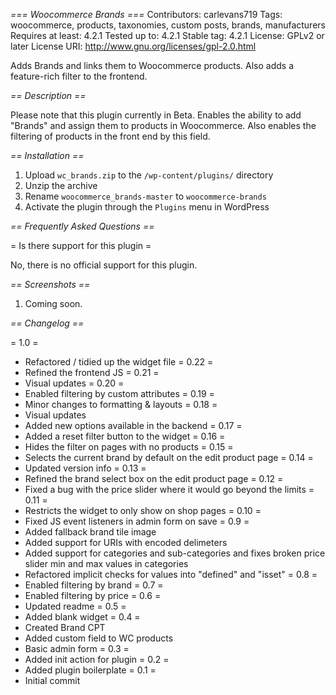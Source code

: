 *=== Woocommerce Brands ===*
Contributors: carlevans719
Tags: woocommerce, products, taxonomies, custom posts, brands, manufacturers
Requires at least: 4.2.1
Tested up to: 4.2.1
Stable tag: 4.2.1
License: GPLv2 or later
License URI: http://www.gnu.org/licenses/gpl-2.0.html

Adds Brands and links them to Woocommerce products. Also adds a feature-rich filter to the frontend. 

*== Description ==*

Please note that this plugin currently in Beta.
Enables the ability to add "Brands" and assign them to products in Woocommerce. Also enables the filtering of products in the front end by this field.

*== Installation ==*

1. Upload `wc_brands.zip` to the `/wp-content/plugins/` directory
1. Unzip the archive
1. Rename `woocommerce_brands-master` to `woocommerce-brands`
1. Activate the plugin through the `Plugins` menu in WordPress

*== Frequently Asked Questions ==*

= Is there support for this plugin =

No, there is no official support for this plugin.

*== Screenshots ==*

1. Coming soon.

*== Changelog ==*

= 1.0 =
* Refactored / tidied up the widget file
= 0.22 =
* Refined the frontend JS
= 0.21 =
* Visual updates
= 0.20 =
* Enabled filtering by custom attributes
= 0.19 =
* Minor changes to formatting & layouts
= 0.18 =
* Visual updates
* Added new options available in the backend
= 0.17 =
* Added a reset filter button to the widget
= 0.16 =
* Hides the filter on pages with no products
= 0.15 =
* Selects the current brand by default on the edit product page
= 0.14 =
* Updated version info
= 0.13 =
* Refined the brand select box on the edit product page
= 0.12 =
* Fixed a bug with the price slider where it would go beyond the limits
= 0.11 =
* Restricts the widget to only show on shop pages
= 0.10 =
* Fixed JS event listeners in admin form on save
= 0.9 =
* Added fallback brand tile image
* Added support for URIs with encoded delimeters
* Added support for categories and sub-categories
and fixes broken price slider min and max values in categories
* Refactored implicit checks for values into "defined" and "isset"
= 0.8 =
* Enabled filtering by brand
= 0.7 =
* Enabled filtering by price
= 0.6 =
* Updated readme
= 0.5 =
* Added blank widget
= 0.4 =
* Created Brand CPT
* Added custom field to WC products
* Basic admin form 
= 0.3 =
* Added init action for plugin
= 0.2 =
* Added plugin boilerplate
= 0.1 =
* Initial commit
